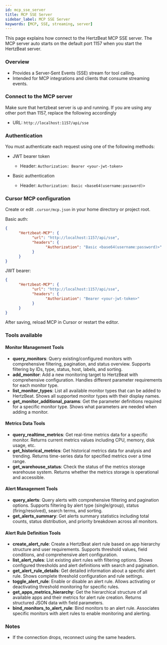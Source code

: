 ```yaml
---
id: mcp_sse_server
title: MCP SSE Server
sidebar_label: MCP SSE Server
keywords: [MCP, SSE, streaming, server]
---
```


This page explains how connect to the HertzBeat MCP SSE server. The MCP server auto starts on the default port 1157 when you start the HertzBeat server.

### Overview

- Provides a Server‑Sent Events (SSE) stream for tool calling.
- Intended for MCP integrations and clients that consume streaming events.

### Connect to the MCP server

Make sure that hertzbeat server is up and running. If you are using any other port than 1157, replace the following accordingly

- URL: `http://localhost:1157/api/sse`

### Authentication

You must authenticate each request using one of the following methods:

- JWT bearer token

  - Header: `Authorization: Bearer <your-jwt-token>`

- Basic authentication
  - Header: `Authorization: Basic <base64(username:password)>`

### Cursor MCP configuration

Create or edit `.cursor/mcp.json` in your home directory or project root.

Basic auth:

```json
{
      "Hertzbeat-MCP": {
            "url": "http://localhost:1157/api/sse",
            "headers": {
                  "Authorization": "Basic <base64(username:password)>"
            }
      }
}
```

JWT bearer:

```json
{
      "Hertzbeat-MCP": {
            "url": "http://localhost:1157/api/sse",
            "headers": {
                  "Authorization": "Bearer <your-jwt-token>"
            }
      }
}
```

After saving, reload MCP in Cursor or restart the editor.

### Tools available

#### Monitor Management Tools

- **query_monitors**: Query existing/configured monitors with comprehensive filtering, pagination, and status overview. Supports filtering by IDs, type, status, host, labels, and sorting.
- **add_monitor**: Add a new monitoring target to HertzBeat with comprehensive configuration. Handles different parameter requirements for each monitor type.
- **list_monitor_types**: List all available monitor types that can be added to HertzBeat. Shows all supported monitor types with their display names.
- **get_monitor_additional_params**: Get the parameter definitions required for a specific monitor type. Shows what parameters are needed when adding a monitor.

#### Metrics Data Tools

- **query_realtime_metrics**: Get real-time metrics data for a specific monitor. Returns current metrics values including CPU, memory, disk usage, etc.
- **get_historical_metrics**: Get historical metrics data for analysis and trending. Returns time-series data for specified metrics over a time range.
- **get_warehouse_status**: Check the status of the metrics storage warehouse system. Returns whether the metrics storage is operational and accessible.

#### Alert Management Tools

- **query_alerts**: Query alerts with comprehensive filtering and pagination options. Supports filtering by alert type (single/group), status (firing/resolved), search terms, and sorting.
- **get_alerts_summary**: Get alerts summary statistics including total counts, status distribution, and priority breakdown across all monitors.

#### Alert Rule Definition Tools

- **create_alert_rule**: Create a HertzBeat alert rule based on app hierarchy structure and user requirements. Supports threshold values, field conditions, and comprehensive alert configuration.
- **list_alert_rules**: List existing alert rules with filtering options. Shows configured thresholds and alert definitions with search and pagination.
- **get_alert_rule_details**: Get detailed information about a specific alert rule. Shows complete threshold configuration and rule settings.
- **toggle_alert_rule**: Enable or disable an alert rule. Allows activating or deactivating threshold monitoring for specific rules.
- **get_apps_metrics_hierarchy**: Get the hierarchical structure of all available apps and their metrics for alert rule creation. Returns structured JSON data with field parameters.
- **bind_monitors_to_alert_rule**: Bind monitors to an alert rule. Associates specific monitors with alert rules to enable monitoring and alerting.

### Notes

- If the connection drops, reconnect using the same headers.
